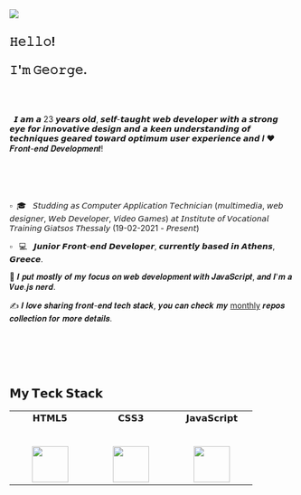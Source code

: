 <img src="https://i.imgur.com/iBFBi04.gif">

<h2>𝙷𝚎𝚕𝚕𝚘! <br> <br> 𝙸'𝚖 𝙶𝚎𝚘𝚛𝚐𝚎.</h2> <br>

<br> &nbsp; 𝙄 𝙖𝙢 𝙖 23 𝙮𝙚𝙖𝙧𝙨 𝙤𝙡𝙙, 𝙨𝙚𝙡𝙛-𝙩𝙖𝙪𝙜𝙝𝙩 𝙬𝙚𝙗 𝙙𝙚𝙫𝙚𝙡𝙤𝙥𝙚𝙧 𝙬𝙞𝙩𝙝 𝙖 𝙨𝙩𝙧𝙤𝙣𝙜 𝙚𝙮𝙚 𝙛𝙤𝙧 𝙞𝙣𝙣𝙤𝙫𝙖𝙩𝙞𝙫𝙚 𝙙𝙚𝙨𝙞𝙜𝙣 𝙖𝙣𝙙 𝙖 𝙠𝙚𝙚𝙣 𝙪𝙣𝙙𝙚𝙧𝙨𝙩𝙖𝙣𝙙𝙞𝙣𝙜 𝙤𝙛 𝙩𝙚𝙘𝙝𝙣𝙞𝙦𝙪𝙚𝙨 𝙜𝙚𝙖𝙧𝙚𝙙 𝙩𝙤𝙬𝙖𝙧𝙙 𝙤𝙥𝙩𝙞𝙢𝙪𝙢 𝙪𝙨𝙚𝙧 𝙚𝙭𝙥𝙚𝙧𝙞𝙚𝙣𝙘𝙚 𝙖𝙣𝙙 𝑰 ❤️ 𝑭𝒓𝒐𝒏𝒕-𝒆𝒏𝒅 𝑫𝒆𝒗𝒆𝒍𝒐𝒑𝒎𝒆𝒏𝒕!<br> <br> <br> <br> <br> 

▫️ &nbsp;🎓 &nbsp; 𝘚𝘵𝘶𝘥𝘥𝘪𝘯𝘨 𝘢𝘴 𝘊𝘰𝘮𝘱𝘶𝘵𝘦𝘳 𝘈𝘱𝘱𝘭𝘪𝘤𝘢𝘵𝘪𝘰𝘯 𝘛𝘦𝘤𝘩𝘯𝘪𝘤𝘪𝘢𝘯 (𝘮𝘶𝘭𝘵𝘪𝘮𝘦𝘥𝘪𝘢, 𝘸𝘦𝘣 𝘥𝘦𝘴𝘪𝘨𝘯𝘦𝘳, 𝘞𝘦𝘣 𝘋𝘦𝘷𝘦𝘭𝘰𝘱𝘦𝘳, 𝘝𝘪𝘥𝘦𝘰 𝘎𝘢𝘮𝘦𝘴) 𝘢𝘵 𝘐𝘯𝘴𝘵𝘪𝘵𝘶𝘵𝘦 𝘰𝘧 𝘝𝘰𝘤𝘢𝘵𝘪𝘰𝘯𝘢𝘭 𝘛𝘳𝘢𝘪𝘯𝘪𝘯𝘨 𝘎𝘪𝘢𝘵𝘴𝘰𝘴 𝘛𝘩𝘦𝘴𝘴𝘢𝘭𝘺 (19-02-2021 - 𝘗𝘳𝘦𝘴𝘦𝘯𝘵) <br>

▫️ &nbsp; :computer: &nbsp; 𝙅𝙪𝙣𝙞𝙤𝙧 𝙁𝙧𝙤𝙣𝙩-𝙚𝙣𝙙 𝘿𝙚𝙫𝙚𝙡𝙤𝙥𝙚𝙧, 𝙘𝙪𝙧𝙧𝙚𝙣𝙩𝙡𝙮 𝙗𝙖𝙨𝙚𝙙 𝙞𝙣 𝘼𝙩𝙝𝙚𝙣𝙨, 𝙂𝙧𝙚𝙚𝙘𝙚. <br>

:vulcan_salute: 𝑰 𝒑𝒖𝒕 𝒎𝒐𝒔𝒕𝒍𝒚 𝒐𝒇 𝒎𝒚 𝒇𝒐𝒄𝒖𝒔 𝒐𝒏 𝒘𝒆𝒃 𝒅𝒆𝒗𝒆𝒍𝒐𝒑𝒎𝒆𝒏𝒕 𝒘𝒊𝒕𝒉 𝑱𝒂𝒗𝒂𝑺𝒄𝒓𝒊𝒑𝒕, 𝒂𝒏𝒅 𝑰'𝒎 𝒂 𝑽𝒖𝒆.𝒋𝒔 𝒏𝒆𝒓𝒅. <br>


:writing_hand: 𝑰 𝒍𝒐𝒗𝒆 𝒔𝒉𝒂𝒓𝒊𝒏𝒈 𝒇𝒓𝒐𝒏𝒕-𝒆𝒏𝒅 𝒕𝒆𝒄𝒉 𝒔𝒕𝒂𝒄𝒌, 𝒚𝒐𝒖 𝒄𝒂𝒏 𝒄𝒉𝒆𝒄𝒌 𝒎𝒚 [monthly](http://github.com/xiaoluoboding/monthly) 𝒓𝒆𝒑𝒐𝒔 𝒄𝒐𝒍𝒍𝒆𝒄𝒕𝒊𝒐𝒏 𝒇𝒐𝒓 𝒎𝒐𝒓𝒆 𝒅𝒆𝒕𝒂𝒊𝒍𝒔.

<br> <br> <br> <br>

## 𝗠𝘆 𝗧𝗲𝗰𝗸 𝗦𝘁𝗮𝗰𝗸

<table>
  <tbody>
    <tr valign="top">
      <td width="25%" align="center">
        <span>𝗛𝗧𝗠𝗟𝟱</span><br><br><br>
        <img height="64px" src="https://cdn.svgporn.com/logos/html-5.svg">
      </td>
      <td width="25%" align="center">
        <span>𝗖𝗦𝗦𝟯</span><br><br><br>
        <img height="64px" src="https://cdn.svgporn.com/logos/css-3.svg">
      </td>
      <td width="25%" align="center">
        <span>𝗝𝗮𝘃𝗮𝗦𝗰𝗿𝗶𝗽𝘁</span><br><br><br>
        <img height="64px" src="https://cdn.svgporn.com/logos/javascript.svg">
      </td>
    </tr>
  </tbody>
</table>
